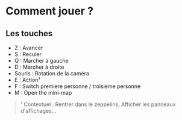 # Comment jouer ?

## Les touches

- Z : Avancer
- S : Reculer
- Q : Marcher à gauche
- D : Marcher à droite
- Souris : Rotation de la caméra
- E : Action¹
- F : Switch premiere personne / troisieme personne
- M : Open the mini-map

> ¹ Contextuel : Rentrer dans le zeppelins, Afficher les panneaux d'affichages...
